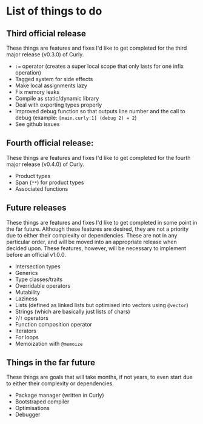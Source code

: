 # List of things to do
## Third official release
These things are features and fixes I'd like to get completed for the third major release (v0.3.0) of Curly.
- `:=` operator (creates a super local scope that only lasts for one infix operation)
- Tagged system for side effects
- Make local assignments lazy
- Fix memory leaks
- Compile as static/dynamic library
- Deal with exporting types properly
- Improved debug function so that outputs line number and the call to debug (example: `[main.curly:1] (debug 2) = 2`)
- See github issues

## Fourth official release:
These things are features and fixes I'd like to get completed for the fourth major release (v0.4.0) of Curly.
- Product types
- Span (`**`) for product types
- Associated functions

## Future releases
These things are features and fixes I'd like to get completed in some point in the far future. Although these features are desired, they are not a priority due to either their complexity or dependencies. These are not in any particular order, and will be moved into an appropriate release when decided upon. These features, however, will be necessary to implement before an official v1.0.0.
- Intersection types
- Generics
- Type classes/traits
- Overridable operators
- Mutability
- Laziness
- Lists (defined as linked lists but optimised into vectors using `@vector`)
- Strings (which are basically just lists of chars)
- `?`/`!` operators
- Function composition operator
- Iterators
- For loops
- Memoization with `@memoize`

## Things in the far future
These things are goals that will take months, if not years, to even start due to either their complexity or dependencies.
- Package manager (written in Curly)
- Bootstraped compiler
- Optimisations
- Debugger

